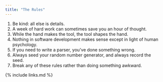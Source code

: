 ```yaml
---
title: "The Rules"
---
```


1.  Be kind: all else is details.
2.  A week of hard work can sometimes save you an hour of thought.
3.  While the hand makes the tool, the tool shapes the hand.
4.  Nothing in software development makes sense except in light of human psychology.
5.  If you need to write a parser, you've done something wrong.
6.  Always seed your random number generator, and always record the seed.
7.  Break any of these rules rather than doing something awkward.

{% include links.md %}
